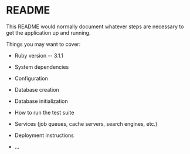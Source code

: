 # README

This README would normally document whatever steps are necessary to get the
application up and running.

Things you may want to cover:

* Ruby version -- 3.1.1

* System dependencies 

* Configuration

* Database creation

* Database initialization

* How to run the test suite

* Services (job queues, cache servers, search engines, etc.)

* Deployment instructions

* ...
